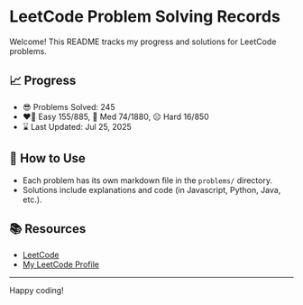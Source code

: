# LeetCode Problem Solving Records

Welcome! This README tracks my progress and solutions for LeetCode problems.

## 📈 Progress

- 😎 Problems Solved: 245
- ❤️‍🔥 Easy 155/885, 🤔 Med 74/1880, 😑 Hard 16/850
- ⌛️ Last Updated: Jul 25, 2025

## 🚀 How to Use

- Each problem has its own markdown file in the `problems/` directory.
- Solutions include explanations and code (in Javascript, Python, Java, etc.).

## 📚 Resources

- [LeetCode](https://leetcode.com/)
- [My LeetCode Profile](https://leetcode.com/u/tonidevvn/)

---

Happy coding!